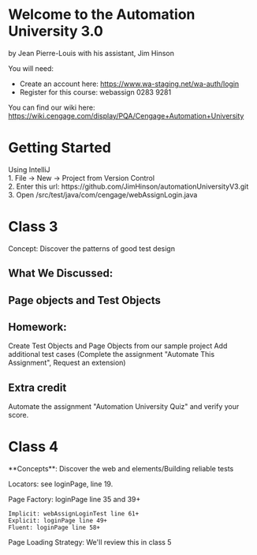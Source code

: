 <H1> Welcome to the Automation University 3.0 </H1>
by Jean Pierre-Louis with his assistant, Jim Hinson

You will need:
* Create an account here: https://www.wa-staging.net/wa-auth/login
* Register for this course: webassign 0283 9281

You can find our wiki here:
https://wiki.cengage.com/display/PQA/Cengage+Automation+University

<H1> Getting Started </H1>
Using IntelliJ<br>
1. File -> New -> Project from Version Control <br>
2. Enter this url: https://github.com/JimHinson/automationUniversityV3.git <br>
3. Open /src/test/java/com/cengage/webAssignLogin.java

<H1>Class 3 </H1>
Concept: Discover the patterns of good test design

<H2>What We Discussed: <h2>
Page objects and Test Objects

<H2>Homework:  </h2>
Create Test Objects and Page Objects from our sample project
Add additional test cases (Complete the assignment "Automate This Assignment", Request an extension)

<h2>Extra credit</h2>
Automate the assignment "Automation University Quiz" and verify your score.

<H1>Class 4</H1>
**Concepts**: Discover the web and elements/Building reliable tests

Locators: see loginPage, line 19.

Page Factory: loginPage line 35 and 39+

    Implicit: webAssignLoginTest line 61+
    Explicit: loginPage line 49+
    Fluent: loginPage line 58+
Page Loading Strategy: We'll review this in class 5